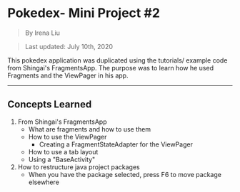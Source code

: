 # Pokedex- Mini Project #2
> By Irena Liu

> Last updated: July 10th, 2020

This pokedex application was duplicated using the tutorials/ example code from Shingai's FragmentsApp. The purpose was to learn how he used Fragments and the ViewPager in his app.

---
## Concepts Learned
1. From Shingai's FragmentsApp
    - What are fragments and how to use them
    - How to use the ViewPager
        - Creating a FragmentStateAdapter for the ViewPager
    - How to use a tab layout
    - Using a "BaseActivity"
2. How to restructure java project packages
    - When you have the package selected, press F6 to move package elsewhere